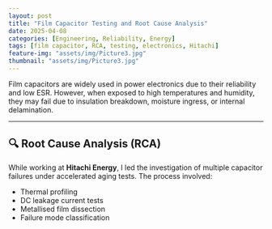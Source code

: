 ```yaml
---
layout: post
title: "Film Capacitor Testing and Root Cause Analysis"
date: 2025-04-08
categories: [Engineering, Reliability, Energy]
tags: [film capacitor, RCA, testing, electronics, Hitachi]
feature-img: "assets/img/Picture3.jpg"
thumbnail: "assets/img/Picture3.jpg"
---
```


Film capacitors are widely used in power electronics due to their reliability and low ESR. However, when exposed to high temperatures and humidity, they may fail due to insulation breakdown, moisture ingress, or internal delamination.

---

## 🔍 Root Cause Analysis (RCA)

While working at **Hitachi Energy**, I led the investigation of multiple capacitor failures under accelerated aging tests. The process involved:

- Thermal profiling
- DC leakage current tests
- Metallised film dissection
- Failure mode classification
